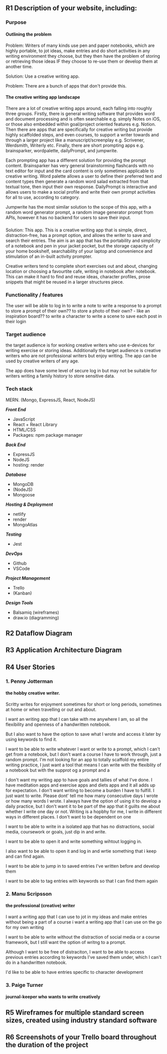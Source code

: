 

## R1 	Description of your website, including:

### Purpose

#### Outlining the problem
Problem:
Writers of many kinds use pen and paper notebooks, which are highly portable, to jot ideas, make entries and do short activities in any writing environment they choose, but they then have the problem of storing or retrieving those ideas IF they choose to re-use them or develop them at another time. 

Solution: Use a creative writing app.

Problem: There are a bunch of apps that don't provide this. 


#### The creative writing app landscape

There are a lot of creative writing apps around, each falling into roughly three groups. Firstly, there is general writing software that provides word and document processing and is often searchable e.g. simply Notes on iOS, or those also embedded within goal/project oriented features e.g. Notion.
Then there are apps that are specifically for creative writing but provide highly scaffolded steps, and even courses, to support a writer towards and through a larger project like a manuscript/screenplay e.g. Scrivener, Werdsmith, Writerly etc. Finally, there are short prompting apps e.g. brainsparker, wordpalette, dailyPrompt, and jumpwrite. 

Each prompting app has a different solution for providing the prompt content. Brainsparker has very general brainstorming flashcards with no text editor for input and the card content is only sometimes applicable to creative writing. Word palette allows a user to define their preferred text and content types then generate a random word salad extracted from that textual tone, then input their own response. DailyPrompt is interactive and allows users to make a social profile and write their own prompt activities for all to use, according to category. 

Jumpwrite has the most similar solution to the scope of this app, with a random word generator prompt, a random image generator prompt from APIs, however it has no backend for users to save their input.

### 

Solution: This app. This is a creative writing app that is simple, direct, distraction-free, has a prompt option, and allows the writer to save and search their entries. The aim is an app that has the portability and simplicity of a notebook and pen in your jacket pocket, but the storage capacity of your home bookshelf, searchability of your laptop and convenience and stimulation of an in-built activity prompter. 


Creative writers tend to complete short exercises out and about, changing location or choosing a favourtite cafe, writing in notebook after notebook. This can make it hard to find and reuse ideas, character profiles, prose snippets that might be reused in a larger structures piece.

### Functionality / features

The user will be able to
log in
to write a note
to write a response to a prompt
to store a prompt of their own??
to store a photo of their own? - like an inspiration board??
to write a character
to write a scene
to save each post in their login


### Target audience

the target audience is for working creative writers who use e-devices for writing exercise or storing ideas. Additionally the target audience is creative writers who are not professional writers but enjoy writing. The app can be used by creative writers of any age. 

The app does have some level of secure log in but may not be suitable for writers writing a family history to store sensitive data.



### Tech stack 	

MERN. (Mongo, ExpressJS, React, NodeJS)


***Front End***
- JavaScript
- React + React Library
- HTML/CSS
- Packages: npm package manager


***Back End***
- ExpressJS
- NodeJS
- hosting: render


***Database***
- MongoDB
- (NodeJS)
- Mongoose 


***Hosting & Deployment***
- netlify
- render
- MongoAtlas

***Testing***
- Jest

***DevOps***
- Github
- VSCode

***Project Management***
- Trello
- (Kanban)

***Design Tools***
- Balsamiq (wireframes)
- draw.io (diagramming)


## R2 	Dataflow Diagram 	



## R3 	Application Architecture Diagram 	




## R4 	User Stories 	



### 1. Penny Jotterman
#### the hobby creative writer. 
Scritty writes for enjoyment sometimes for short or long periods, sometimes at home or when travelling or out and about.

I want an writing app that I can take with me anywhere I am, so all the flexibility and openness of a handwritten notebook.

But I also want to have the option to save what I wrote and access it later by using keywords to find it.

I want to be able to write whatever I want or write to a prompt, which I can't get from a notebook, but I don't want a course I have to work through, just a random prompt. I'm not looking for an app to totally scaffold my entire writing practice, I just want a tool that means I can write with the flexiblity of a notebook but with the supprot og a prompt and a 


I don't want my writing app to have goals and tallies of what I've done. I have meditation apps and exercise apps and diets apps and it all adds up for expectation. I don't want writing to become a burden I have to fulfill. I just want to write. Please dont' tell me how many consecutive days I wrote or how many words I wrote. I always have the option of using it to develop a daily practice, but I don't want it to be part of the app that it guilts me about whether I write one day or not. Writing is a hopbhy for me, I write in different ways in different places. I don't want to be dependent on one 




I want to be able to write in a isolated app that has no distractions, social media, coursework or goals, just dip in and write. 

I want to be able to open it and write something wihtout logging in.

I also want to be able to open it and log in and wrtie something that i keep and can find again.


I want to be able to jump in to saved entries I've written before and develop them

I want to be able to tag entries with keywords so that I can find them again




### 2. Manu Scripsson 
#### the professional (creative) writer
I want a writing app that I can use to jot in my ideas and make entries without being a part of a course
i want a writing app that I can use on the go for my own writing

I want to be able to write without the distraction of social media or a course framework, but I still want the option of writng to a prompt.

Although I want to be free of distraciton, I want to be able to access previous entries according to keywords I've saved them under, which I can't do in a handwritten notebook.

I'd like to be able to have entries specific to character development

### 3. Paige Turner 
#### journal-keeper who wants to write creatively




## R5 	Wireframes for multiple standard screen sizes, created using industry standard software 	




## R6 	Screenshots of your Trello board throughout the duration of the project 	